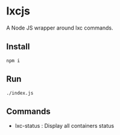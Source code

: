 # lxcjs

A Node JS wrapper around lxc commands.

## Install

    npm i

## Run

    ./index.js

## Commands

- lxc-status : Display all containers status
